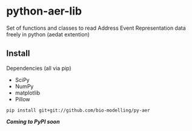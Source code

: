 # python-aer-lib
Set of functions and classes to read Address Event Representation data freely in python (aedat extention) 

## Install

Dependencies (all via pip)
- SciPy
- NumPy
- matplotlib
- Pillow

`pip install git+git://github.com/bio-modelling/py-aer`

***Coming to PyPI soon***
